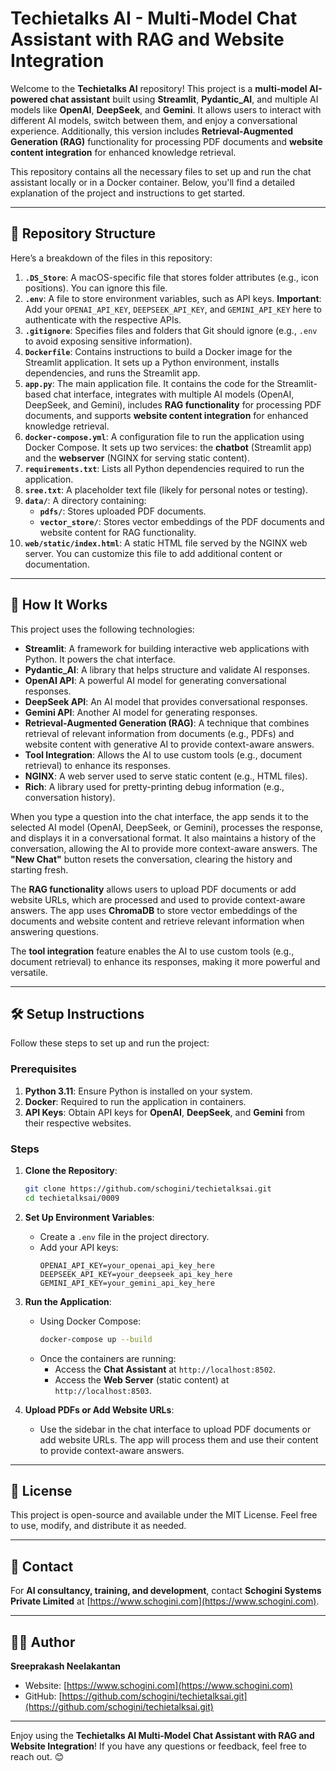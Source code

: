 # Techietalks AI - Multi-Model Chat Assistant with RAG and Website Integration

Welcome to the **Techietalks AI** repository! This project is a **multi-model AI-powered chat assistant** built using **Streamlit**, **Pydantic_AI**, and multiple AI models like **OpenAI**, **DeepSeek**, and **Gemini**. It allows users to interact with different AI models, switch between them, and enjoy a conversational experience. Additionally, this version includes **Retrieval-Augmented Generation (RAG)** functionality for processing PDF documents and **website content integration** for enhanced knowledge retrieval.

This repository contains all the necessary files to set up and run the chat assistant locally or in a Docker container. Below, you'll find a detailed explanation of the project and instructions to get started.

---

## 📁 Repository Structure

Here’s a breakdown of the files in this repository:

1. **`.DS_Store`**: A macOS-specific file that stores folder attributes (e.g., icon positions). You can ignore this file.
2. **`.env`**: A file to store environment variables, such as API keys. **Important**: Add your `OPENAI_API_KEY`, `DEEPSEEK_API_KEY`, and `GEMINI_API_KEY` here to authenticate with the respective APIs.
3. **`.gitignore`**: Specifies files and folders that Git should ignore (e.g., `.env` to avoid exposing sensitive information).
4. **`Dockerfile`**: Contains instructions to build a Docker image for the Streamlit application. It sets up a Python environment, installs dependencies, and runs the Streamlit app.
5. **`app.py`**: The main application file. It contains the code for the Streamlit-based chat interface, integrates with multiple AI models (OpenAI, DeepSeek, and Gemini), includes **RAG functionality** for processing PDF documents, and supports **website content integration** for enhanced knowledge retrieval.
6. **`docker-compose.yml`**: A configuration file to run the application using Docker Compose. It sets up two services: the **chatbot** (Streamlit app) and the **webserver** (NGINX for serving static content).
7. **`requirements.txt`**: Lists all Python dependencies required to run the application.
8. **`sree.txt`**: A placeholder text file (likely for personal notes or testing).
9. **`data/`**: A directory containing:
   - **`pdfs/`**: Stores uploaded PDF documents.
   - **`vector_store/`**: Stores vector embeddings of the PDF documents and website content for RAG functionality.
10. **`web/static/index.html`**: A static HTML file served by the NGINX web server. You can customize this file to add additional content or documentation.

---

## 🚀 How It Works

This project uses the following technologies:

- **Streamlit**: A framework for building interactive web applications with Python. It powers the chat interface.
- **Pydantic_AI**: A library that helps structure and validate AI responses.
- **OpenAI API**: A powerful AI model for generating conversational responses.
- **DeepSeek API**: An AI model that provides conversational responses.
- **Gemini API**: Another AI model for generating responses.
- **Retrieval-Augmented Generation (RAG)**: A technique that combines retrieval of relevant information from documents (e.g., PDFs) and website content with generative AI to provide context-aware answers.
- **Tool Integration**: Allows the AI to use custom tools (e.g., document retrieval) to enhance its responses.
- **NGINX**: A web server used to serve static content (e.g., HTML files).
- **Rich**: A library used for pretty-printing debug information (e.g., conversation history).

When you type a question into the chat interface, the app sends it to the selected AI model (OpenAI, DeepSeek, or Gemini), processes the response, and displays it in a conversational format. It also maintains a history of the conversation, allowing the AI to provide more context-aware answers. The **"New Chat"** button resets the conversation, clearing the history and starting fresh.

The **RAG functionality** allows users to upload PDF documents or add website URLs, which are processed and used to provide context-aware answers. The app uses **ChromaDB** to store vector embeddings of the documents and website content and retrieve relevant information when answering questions.

The **tool integration** feature enables the AI to use custom tools (e.g., document retrieval) to enhance its responses, making it more powerful and versatile.

---

## 🛠️ Setup Instructions

Follow these steps to set up and run the project:

### Prerequisites
1. **Python 3.11**: Ensure Python is installed on your system.
2. **Docker**: Required to run the application in containers.
3. **API Keys**: Obtain API keys for **OpenAI**, **DeepSeek**, and **Gemini** from their respective websites.

### Steps
1. **Clone the Repository**:
   ```bash
   git clone https://github.com/schogini/techietalksai.git
   cd techietalksai/0009
   ```

2. **Set Up Environment Variables**:
   - Create a `.env` file in the project directory.
   - Add your API keys:
     ```plaintext
     OPENAI_API_KEY=your_openai_api_key_here
     DEEPSEEK_API_KEY=your_deepseek_api_key_here
     GEMINI_API_KEY=your_gemini_api_key_here
     ```

3. **Run the Application**:
   - Using Docker Compose:
     ```bash
     docker-compose up --build
     ```
   - Once the containers are running:
     - Access the **Chat Assistant** at `http://localhost:8502`.
     - Access the **Web Server** (static content) at `http://localhost:8503`.

4. **Upload PDFs or Add Website URLs**:
   - Use the sidebar in the chat interface to upload PDF documents or add website URLs. The app will process them and use their content to provide context-aware answers.

---

## 📄 License

This project is open-source and available under the MIT License. Feel free to use, modify, and distribute it as needed.

---

## 📧 Contact

For **AI consultancy, training, and development**, contact **Schogini Systems Private Limited** at [https://www.schogini.com](https://www.schogini.com).

---

## 👨‍💻 Author

**Sreeprakash Neelakantan**  
- Website: [https://www.schogini.com](https://www.schogini.com)  
- GitHub: [https://github.com/schogini/techietalksai.git](https://github.com/schogini/techietalksai.git)

---

Enjoy using the **Techietalks AI Multi-Model Chat Assistant with RAG and Website Integration**! If you have any questions or feedback, feel free to reach out. 😊